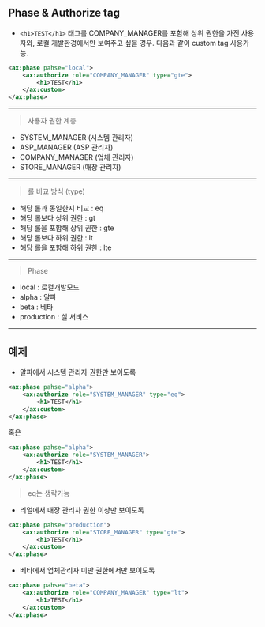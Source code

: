 ## Phase & Authorize tag

- ```<h1>TEST</h1>``` 태그를 COMPANY_MANAGER를 포함해 상위 권한을 가진 사용자와, 로컬 개발환경에서만 보여주고 싶을 경우. 다음과 같이 custom tag 사용가능.

```xml
<ax:phase pahse="local">
    <ax:authorize role="COMPANY_MANAGER" type="gte">
        <h1>TEST</h1>
    </ax:custom>
</ax:phase>
```
---
> 사용자 권한 계층
- SYSTEM_MANAGER (시스템 관리자)
- ASP_MANAGER (ASP 관리자)
- COMPANY_MANAGER (업체 관리자)
- STORE_MANAGER (매장 관리자)
---
> 롤 비교 방식 (type)
- 해당 롤과 동일한지 비교 : eq
- 해당 롤보다 상위 권한 : gt
- 해당 롤을 포함해 상위 권한 : gte
- 해당 롤보다 하위 권한 : lt
- 해당 롤을 포함해 하위 권한 : lte
---
> Phase
- local : 로컬개발모드
- alpha : 알파
- beta : 베타
- production : 실 서비스

---

## 예제

- 알파에서 시스템 관리자 권한만 보이도록
```xml
<ax:phase pahse="alpha">
    <ax:authorize role="SYSTEM_MANAGER" type="eq">
        <h1>TEST</h1>
    </ax:custom>
</ax:phase>
```
혹은
```xml
<ax:phase pahse="alpha">
    <ax:authorize role="SYSTEM_MANAGER">
        <h1>TEST</h1>
    </ax:custom>
</ax:phase>
```
> eq는 생략가능

- 리얼에서 매장 관리자 권한 이상만 보이도록
```xml
<ax:phase pahse="production">
    <ax:authorize role="STORE_MANAGER" type="gte">
        <h1>TEST</h1>
    </ax:custom>
</ax:phase>
```

- 베타에서 업체관리자 미만 권한에서만 보이도록
```xml
<ax:phase pahse="beta">
    <ax:authorize role="COMPANY_MANAGER" type="lt">
        <h1>TEST</h1>
    </ax:custom>
</ax:phase>
```